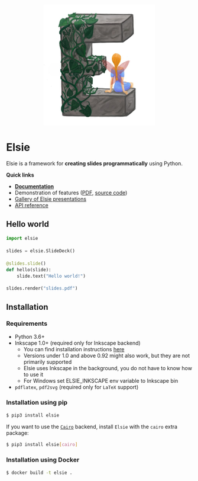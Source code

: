 <p align="center">
<img width="300" src="docs/logo.jpeg">
</p>

# Elsie
Elsie is a framework for **creating slides programmatically** using Python.

**Quick links**
- [**Documentation**](https://spirali.github.io/elsie)
- Demonstration of features ([PDF](examples/bigdemo/bigdemo.pdf), [source code](examples/bigdemo/bigdemo.py))
- [Gallery of Elsie presentations](https://spirali.github.io/elsie/gallery)
- [API reference](https://spirali.github.io/elsie/apidoc)

## Hello world
```python
import elsie

slides = elsie.SlideDeck()

@slides.slide()
def hello(slide):
    slide.text("Hello world!")

slides.render("slides.pdf")
```

## Installation
### Requirements
- Python 3.6+
- Inkscape 1.0+ (required only for Inkscape backend)
    - You can find installation instructions [here](https://wiki.inkscape.org/wiki/index.php/Installing_Inkscape)
    - Versions under 1.0 and above 0.92 might also work, but they are not primarily supported
    - Elsie uses Inkscape in the background, you do not have to know how to use it
	- For Windows set ELSIE_INKSCAPE env variable to Inkscape bin
- `pdflatex`, `pdf2svg` (required only for `LaTeX` support)

### Installation using pip
```bash
$ pip3 install elsie
```

If you want to use the [`Cairo`](https://spirali.github.io/elsie/userguide/basics/#backends) backend,
install `Elsie` with the `cairo` extra package:
```bash
$ pip3 install elsie[cairo]
```

### Installation using Docker
```bash
$ docker build -t elsie .
```
